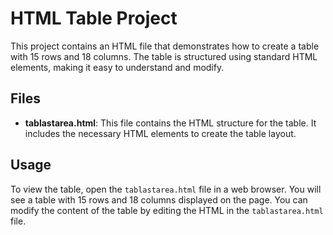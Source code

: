 # HTML Table Project

This project contains an HTML file that demonstrates how to create a table with 15 rows and 18 columns. The table is structured using standard HTML elements, making it easy to understand and modify.

## Files

- **tablastarea.html**: This file contains the HTML structure for the table. It includes the necessary HTML elements to create the table layout.

## Usage

To view the table, open the `tablastarea.html` file in a web browser. You will see a table with 15 rows and 18 columns displayed on the page. You can modify the content of the table by editing the HTML in the `tablastarea.html` file.